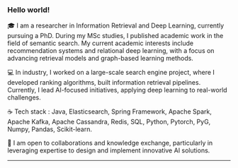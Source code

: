 ### Hello world!
🎓 I am a researcher in Information Retrieval and Deep Learning, currently pursuing a PhD. During my MSc studies, I published academic work in the field of semantic search. My current academic interests include recommendation systems and relational deep learning, with a focus on advancing retrieval models and graph-based learning methods.

💻 In industry, I worked on a large-scale search engine project, where I developed ranking algorithms, built information retrieval pipelines. Currently, I lead AI-focused initiatives, applying deep learning to real-world challenges.

☕ Tech stack : Java, Elasticsearch, Spring Framework, Apache Spark, Apache Kafka, Apache Cassandra, Redis, SQL, Python, Pytorch, PyG, Numpy, Pandas, Scikit-learn.

🤝 I am open to collaborations and knowledge exchange, particularly in leveraging expertise to design and implement innovative AI solutions.

---
